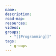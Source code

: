 ```yaml
---
name: 
description: 
road-map: 
resources: 
videos: 
groups:
  - "[[Programming]]"
tags:
  - groups
---
```


